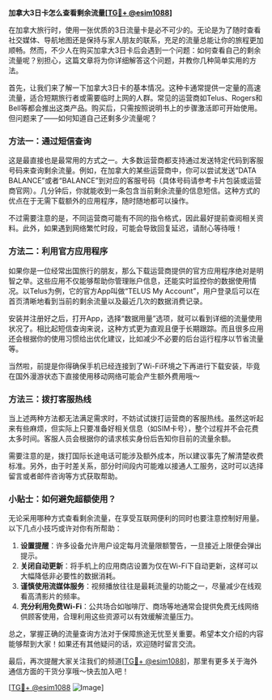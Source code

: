 **加拿大3日卡怎么查看剩余流量[[TG💪+ @esim1088](https://t.me/s/esim1088)]**

在加拿大旅行时，使用一张优质的3日流量卡是必不可少的。无论是为了随时查看社交媒体、导航地图还是保持与家人朋友的联系，充足的流量总能让你的旅程更加顺畅。然而，不少人在购买加拿大3日卡后会遇到一个问题：如何查看自己的剩余流量呢？别担心，这篇文章将为你详细解答这个问题，并教你几种简单实用的方法。

首先，让我们来了解一下加拿大3日卡的基本情况。这种卡通常提供一定量的高速流量，适合短期旅行者或需要临时上网的人群。常见的运营商如Telus、Rogers和Bell等都会推出这类产品。购买后，只需按照说明书上的步骤激活即可开始使用。但问题来了——如何知道自己还剩多少流量呢？

### 方法一：通过短信查询

这是最直接也是最常用的方式之一。大多数运营商都支持通过发送特定代码到客服号码来查询剩余流量。例如，在加拿大的某些运营商中，你可以尝试发送“DATA BALANCE”或者“BALANCE”到对应的客服号码（具体号码请参考卡片包装或运营商官网）。几分钟后，你就能收到一条包含当前剩余流量的信息短信。这种方式的优点在于无需下载额外的应用程序，随时随地都可以操作。

不过需要注意的是，不同运营商可能有不同的指令格式，因此最好提前查阅相关资料。此外，如果遇到网络繁忙时段，可能会导致回复延迟，请耐心等待哦！

### 方法二：利用官方应用程序

如果你是一位经常出国旅行的朋友，那么下载运营商提供的官方应用程序绝对是明智之举。这些应用不仅能够帮助你管理账户信息，还能实时监控你的数据使用情况。以Telus为例，它的官方App叫做“TELUS My Account”，用户登录后可以在首页清晰地看到当前的剩余流量以及最近几次的数据消费记录。

安装并注册好之后，打开App，选择“数据用量”选项，就可以看到详细的流量使用状况了。相比起短信查询来说，这种方式更为直观且便于长期跟踪。而且很多应用还会根据你的使用习惯给出优化建议，比如减少不必要的后台运行程序以节省流量等。

当然啦，前提是你得确保手机已经连接到了Wi-Fi环境之下再进行下载安装，毕竟在国外漫游状态下直接使用移动网络可能会产生额外费用哦～

### 方法三：拨打客服热线

当上述两种方法都无法满足需求时，不妨试试拨打运营商的客服热线。虽然这听起来有些麻烦，但实际上只要准备好相关信息（如SIM卡号），整个过程并不会花费太多时间。客服人员会根据你的请求核实身份后告知你目前的流量余额。

需要注意的是，拨打国际长途电话可能涉及额外成本，所以建议事先了解清楚收费标准。另外，由于时差关系，部分时间段内可能难以接通人工服务，这时可以选择留言或者邮件咨询等方式获取帮助。

### 小贴士：如何避免超额使用？

无论采用哪种方式查看剩余流量，在享受互联网便利的同时也要注意控制好用量。以下几点小技巧或许对你有所帮助：

1. **设置提醒**：许多设备允许用户设定每月流量限额警告，一旦接近上限便会弹出提示。
2. **关闭自动更新**：将手机上的应用商店设置为仅在Wi-Fi下自动更新，这样可以大幅降低非必要性的数据消耗。
3. **谨慎使用流媒体服务**：视频播放往往是最耗流量的功能之一，尽量减少在线观看高清影片的频率。
4. **充分利用免费Wi-Fi**：公共场合如咖啡厅、商场等地通常会提供免费无线网络供顾客使用，合理利用这些资源可以有效缓解流量压力。

总之，掌握正确的流量查询方法对于保障旅途无忧至关重要。希望本文介绍的内容能够帮到大家！如果还有其他疑问的话，欢迎随时留言交流。

最后，再次提醒大家关注我们的频道[[TG💪+ @esim1088](https://t.me/s/esim1088)]，那里有更多关于海外通信方面的干货分享哦～快去加入吧！

[[TG💪+ @esim1088](https://t.me/s/esim1088) ![Image](https://i.postimg.cc/4NQfJmqS/Snipaste-2025-05-13-00-14-12.png)]